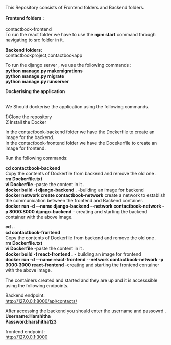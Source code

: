 This Repository consists of Frontend folders and Backend folders.<br /> <br />
**Frontend folders :** <br /><br/>
contactbook-frontend<br />
To run the react folder we have to use the **npm start** command through navigating to src folder in it.

**Backend folders:** <br />
contactbookproject,contactbookapp <br />

To run the django server , we use the following commands :<br />
**python manage.py makemigrations**<br />
**python manage.py migrate**<br />
**python manage.py runserver**<br />


******Dockerising the application******<br /><br />

We Should dockerise the application using the following commands.<br />

1)Clone the repository<br />
2)Install the Docker<br />

In the contactbook-backend folder we have the Dockerfile to create an image for the backend.<br />
In the contactbook-frontend folder we have the Docekerfile to create an image for frontend.<br />

Run the following commands:<br />

**cd contactbook-backend**<br />
Copy the contents of Dockerfile from backend and remove the old one . <br />
**rm Dockerfile.txt<br />
vi Dockerfile**  -paste the content in it .<br />
**docker build -t django-backend .** -building an image for backend<br />
**docker network create contactbook-network** create a network to establish the communication between the frontend and Backend container.<br />
**docker run -d --name django-backend --network contactbook-network -p 8000:8000 django-backend** - creating and starting the backend container with the above image.<br />

**cd ..<br />
cd contactbook-frontend**<br />
Copy the contents of Dockerfile from backend and remove the old one . <br />
**rm Dockerfile.txt<br />
vi Dockerfile**  -paste the content in it .<br />
**docker build -t react-frontend .** - building an image for frontend <br />
**docker run -d --name react-frontend --network contactbook-network -p 3000:3000 react-frontend** -creating and starting the frontend container with the above image.<br />

The containers created and started and they are up and it is accesssible using the following endpoints.<br />

Backend endpoint:<br />
http://127.0.0.1:8000/api/contacts/<br />

After accessing the backend you should enter the username and passowrd . <br />
**Username:Harshitha <br />
Password:harshitha123** <br />

frontend endpoint :<br />
http://127.0.0.1:3000<br />
